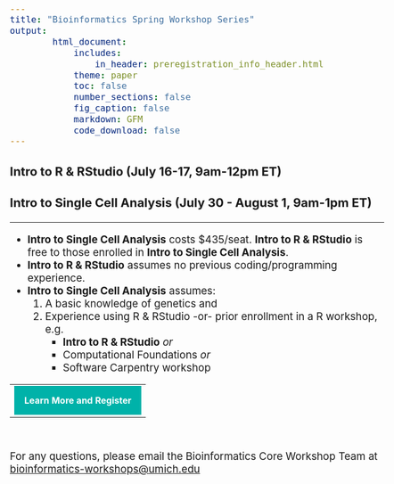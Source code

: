 ```yaml
---
title: "Bioinformatics Spring Workshop Series"
output:
        html_document:
            includes:
                in_header: preregistration_info_header.html
            theme: paper
            toc: false
            number_sections: false
            fig_caption: false
            markdown: GFM
            code_download: false
---
```


<style type="text/css">
body{ /* Normal  */
      font-size: 14pt;
  }
</style>

### Intro to R & RStudio (July 16-17, 9am-12pm ET)

### Intro to Single Cell Analysis (July 30 - August 1, 9am-1pm ET)

<hr/>

- **Intro to Single Cell Analysis** costs $435/seat. **Intro to R & RStudio** is 
  free to those enrolled in **Intro to Single Cell Analysis**.
- **Intro to R & RStudio** assumes no previous coding/programming experience.
- **Intro to Single Cell Analysis** assumes:
  1. A basic knowledge of genetics and  
  2. Experience using R & RStudio -or- prior enrollment in a R workshop, e.g.
     - **Intro to R & RStudio** *or*
     - Computational Foundations *or*
     - Software Carpentry workshop

<table style="margin-left:auto; margin-right:auto;"><tr><td><a title="Learn More and Register" href="https://michmed.org/xAZVd" style="padding:18px; background-color:#00B2A9; font-weight:bold;letter-spacing:normal;line-height:100%;text-align:center;text-decoration:none;color:#ffffff;display:block" target="_blank">Learn More and Register</a></td></tr></table>
<br/>

For any questions, please email the Bioinformatics Core Workshop Team at <br/> [bioinformatics-workshops@umich.edu](mailto:bioinformatics-workshops@umich.edu)
